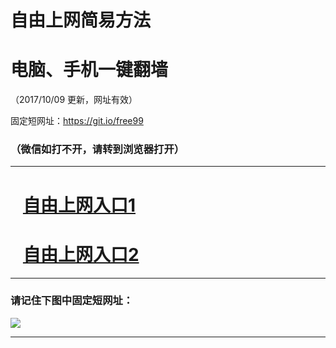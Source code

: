 ﻿# 自由上网简易方法

# 电脑、手机一键翻墙

（2017/10/09 更新，网址有效）

固定短网址：https://git.io/free99

### （微信如打不开，请转到浏览器打开）


***





# &nbsp;&nbsp; <a href="http://ft754128972.fwq-tz-1001.info/fwqtz01.html?t=100900113563 " target="_blank">自由上网入口1</a>
# &nbsp;&nbsp; <a href="http://ft3186617164.fwq-tz-1002.info/fwqtz02.html?t=100900131860 " target="_blank">自由上网入口2</a>
***

### 请记住下图中固定短网址：

<img src="https://s3-us-west-2.amazonaws.com/fwq-1001/yjfq-20170905okok.png" /> 


***

